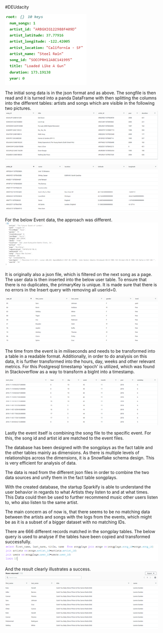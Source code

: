 #DEUdacity

![song file](https://github.com/duskaan/DEUdacity/blob/master/Screenshot7.PNG)



The initial song data is in the json format and as above. The songfile is then read and it is turned into a panda DataFrame with then splitting the columns into the different tables: artists and songs which are visible in the following two pictures. 
![Songs_table](https://github.com/duskaan/DEUdacity/blob/master/songsTable.PNG)

![artist table](https://github.com/duskaan/DEUdacity/blob/master/artistTable.PNG)

For the below Event data, the approach was different.
![event](https://github.com/duskaan/DEUdacity/blob/master/Screenshot8.PNG)

It is originally also a json file, which is filtered on the next song as a page. The user data is then inserted into the below user table. To ensure that there is no duplicates, the primaryKey is unique. It is made sure that there is no errors in the Insert query with removing all userId=0.  

![Users table](https://github.com/duskaan/DEUdacity/blob/master/userTable.PNG)

The time from the event is in miliseconds and needs to be transformed into a table in a readable format. Additionally, in order to do analysis on this data, it is further transformed into the hours, day, weeks and other relevant metrics. For this Postgresql timestamp 'epoch' is utilized, which was found in Stackoverflow as a way to transform a bigInt into a timestamp. 

![time table](https://github.com/duskaan/DEUdacity/blob/master/timeTable.PNG)

Lastly the event itself is combining the song file to the specific event. For this, the song id and artist id are matched to the event files. 

The database has been designed with the songplays as the fact table and the other tables mainly as dimensions. As there is multiple levels of relationships across the dimensions, it is a Snowflake schema design. This is very efficient for analysis of data. 

The data is read from the different json files in order to combine the two data sources and unify them in the fact table songplays.

With the created database, the startup Sparkify is able to understand the user behavior in regards to what Artists they listen to and at what times. This Data could then be used to further recommend music other users listen to, who also listen to the same artist. 

The main concern as of now is, that there seems to be no matching data between the artists and songs with the logs from the events, which might be as it is a subset of a bigger dataset with no matching IDs. 


There are 666 different records matched in the songplay tables. The below query is used to analyse if the tables have been copied and transformed successfully.
![queryrequest](https://github.com/duskaan/DEUdacity/blob/master/songplays_detailsQueryRequest.PNG)

And the result clearly illustrates a success. 
![queryresult](https://github.com/duskaan/DEUdacity/blob/master/songplays_detailsQuery.PNG)
